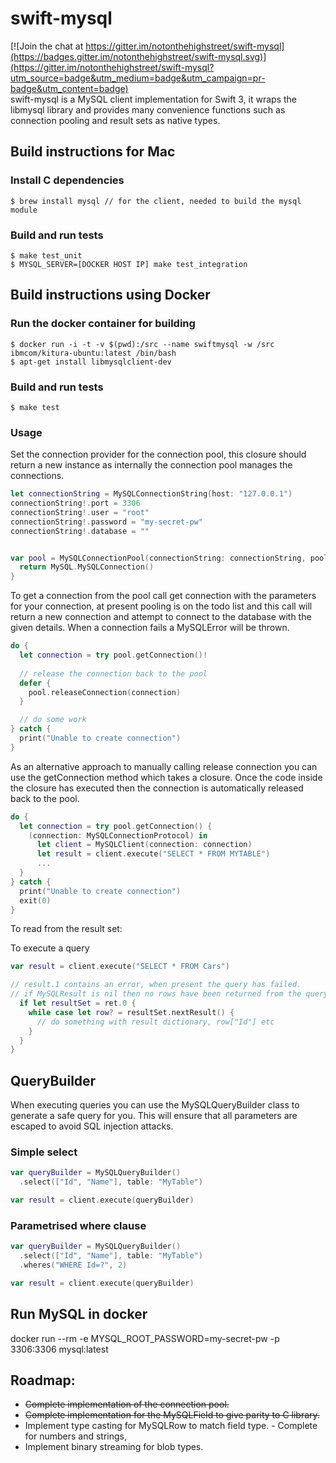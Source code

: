 # swift-mysql

[![Join the chat at https://gitter.im/notonthehighstreet/swift-mysql](https://badges.gitter.im/notonthehighstreet/swift-mysql.svg)](https://gitter.im/notonthehighstreet/swift-mysql?utm_source=badge&utm_medium=badge&utm_campaign=pr-badge&utm_content=badge)  
swift-mysql is a MySQL client implementation for Swift 3, it wraps the libmysql library and provides many convenience functions such as connection pooling and result sets as native types.

## Build instructions for Mac

### Install C dependencies
```
$ brew install mysql // for the client, needed to build the mysql module
```

### Build and run tests
```
$ make test_unit
$ MYSQL_SERVER=[DOCKER HOST IP] make test_integration
```

## Build instructions using Docker
### Run the docker container for building
```
$ docker run -i -t -v $(pwd):/src --name swiftmysql -w /src ibmcom/kitura-ubuntu:latest /bin/bash  
$ apt-get install libmysqlclient-dev
```

### Build and run tests
```
$ make test
```

### Usage
Set the connection provider for the connection pool, this closure should return a new instance as internally the connection pool manages the connections.
```swift
let connectionString = MySQLConnectionString(host: "127.0.0.1")
connectionString!.port = 3306
connectionString!.user = "root"
connectionString!.password = "my-secret-pw"
connectionString!.database = ""


var pool = MySQLConnectionPool(connectionString: connectionString, poolSize:10) {
  return MySQL.MySQLConnection()
}

```

To get a connection from the pool call get connection with the parameters for your connection, at present pooling is on the todo list and this call will return a new connection and attempt to connect to the database with the given details.  When a connection fails a MySQLError will be thrown.
```swift
do {
  let connection = try pool.getConnection()!
  
  // release the connection back to the pool
  defer {
    pool.releaseConnection(connection) 
  }

  // do some work
} catch {
  print("Unable to create connection")
}
```

As an alternative approach to manually calling release connection you can use the getConnection method which takes a closure.  Once the code inside the closure has executed then the connection is automatically released back to the pool.
```swift
do {
  let connection = try pool.getConnection() {
    (connection: MySQLConnectionProtocol) in
      let client = MySQLClient(connection: connection)
      let result = client.execute("SELECT * FROM MYTABLE")
      ...
  }
} catch {
  print("Unable to create connection")
  exit(0)
}
```

To read from the result set:

To execute a query
```swift
var result = client.execute("SELECT * FROM Cars")

// result.1 contains an error, when present the query has failed.
// if MySQLResult is nil then no rows have been returned from the query.
  if let resultSet = ret.0 {
    while case let row? = resultSet.nextResult() {
      // do something with result dictionary, row["Id"] etc
    }
  }
}
```

## QueryBuilder
When executing queries you can use the MySQLQueryBuilder class to generate a safe query for you.  This will ensure that all parameters are escaped to avoid SQL injection attacks.

### Simple select
```swift
var queryBuilder = MySQLQueryBuilder()
  .select(["Id", "Name"], table: "MyTable")

var result = client.execute(queryBuilder)
```

### Parametrised where clause
```swift
var queryBuilder = MySQLQueryBuilder()
  .select(["Id", "Name"], table: "MyTable")
  .wheres("WHERE Id=?", 2)

var result = client.execute(queryBuilder)
```

## Run MySQL in docker
docker run --rm -e MYSQL_ROOT_PASSWORD=my-secret-pw -p 3306:3306 mysql:latest

## Roadmap:
- ~~Complete implementation of the connection pool.~~
- ~~Complete implementation for the MySQLField to give parity to C library.~~
- Implement type casting for MySQLRow to match field type. - Complete for numbers and strings, 
- Implement binary streaming for blob types.
